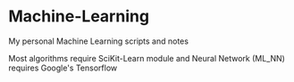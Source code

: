 # Machine-Learning
My personal Machine Learning scripts and notes

Most algorithms require SciKit-Learn module and Neural Network (ML_NN) requires Google's Tensorflow
